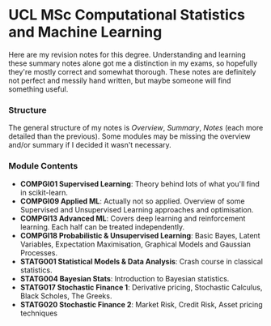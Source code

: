 # UCL MSc Computational Statistics and Machine Learning

Here are my revision notes for this degree. Understanding and learning these summary notes alone got me a distinction in my exams, so hopefully they're mostly correct and somewhat thorough. These notes are definitely not perfect and messily hand written, but maybe someone will find something useful.

### Structure
The general structure of my notes is *Overview*, *Summary*, *Notes* (each more detailed than the previous). Some modules may be missing the overview and/or summary if I decided it wasn't necessary.

### Module Contents
* **COMPGI01 Supervised Learning**: Theory behind lots of what you'll find in scikit-learn.
* **COMPGI09 Applied ML**: Actually not so applied. Overview of some Supervised and Unsupervised Learning approaches and optimisation.
* **COMPGI13 Advanced ML**: Covers deep learning and reinforcement learning. Each half can be treated independently.
* **COMPGI18 Probabilistic & Unsupervised Learning**: Basic Bayes, Latent Variables, Expectation Maximisation, Graphical Models and Gaussian Processes.
* **STATG001 Statistical Models & Data Analysis**: Crash course in classical statistics.
* **STATG004 Bayesian Stats**: Introduction to Bayesian statistics.
* **STATG017 Stochastic Finance 1**: Derivative pricing, Stochastic Calculus, Black Scholes, The Greeks.
* **STATG020 Stochastic Finance 2**: Market Risk, Credit Risk, Asset pricing techniques
